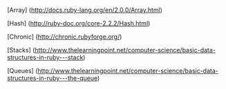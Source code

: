 [Array]  (http://docs.ruby-lang.org/en/2.0.0/Array.html)

[Hash]  (http://ruby-doc.org/core-2.2.2/Hash.html)

[Chronic]  (http://chronic.rubyforge.org/)

[Stacks]  (http://www.thelearningpoint.net/computer-science/basic-data-structures-in-ruby---stack)

[Queues]  (http://www.thelearningpoint.net/computer-science/basic-data-structures-in-ruby---the-queue)


